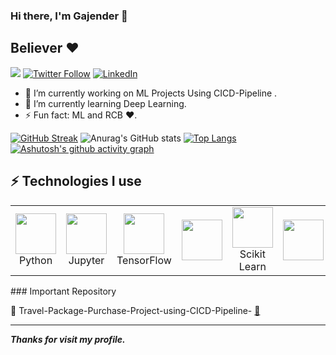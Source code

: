 ### Hi there, I'm Gajender 👋
## Believer ♥
  ![](https://komarev.com/ghpvc/?username=gajender0707&color=green)
  [![Twitter Follow](https://img.shields.io/twitter/follow/iamsanju0707?color=1DA1F2&logo=twitter&style=for-the-badge)](https://twitter.com/iamsanju0707)
  [![LinkedIn](https://img.shields.io/badge/linkedin-%230077B5.svg?style=for-the-badge&logo=linkedin&logoColor=white)](https://linkedin.com/in/gajender07)

* 🔭 I’m currently working on ML Projects Using CICD-Pipeline .
* 🌱 I’m currently learning Deep Learning.
* ⚡ Fun fact: ML and RCB ♥.
<!-- * [![GitHub Streak](https://streak-stats.demolab.com/?user=gajender0707)](https://git.io/streak-stats) -->
[![GitHub Streak](https://streak-stats.demolab.com?user=gajender0707&theme=dark&date_format=M%20j%5B%2C%20Y%5D)](https://git.io/streak-stats)
![Anurag's GitHub stats](https://github-readme-stats.vercel.app/api?username=gajender0707&show_icons=true&theme=transparent)
[![Top Langs](https://github-readme-stats.vercel.app/api/top-langs/?username=gajender0707&layout=compact)](https://github.com/anuraghazra/github-readme-stats)
[![Ashutosh's github activity graph](https://github-readme-activity-graph.cyclic.app/graph?username=gajender0707&theme=github-compact)](https://github.com/ashutosh00710/github-readme-activity-graph)
   ## ⚡ Technologies I use 

<div align="center">
<table align="center">
    <tr>
        <td align="center" width="140" height="112.43">
            <img src="https://github.com/Gajender0707/ashishpatel26/blob/main/assets/icons/python.jpeg?raw=true" width="65px"/>
            <br /> Python
        </td>
        <td align="center" width="140" height="112.43">
            <img src="https://github.com/Gajender0707/ashishpatel26/blob/main/assets/icons/jupyter.png?raw=true" width="65px"/>
            <br /> Jupyter
        </td>
        <td align="center" width="140" height="112.43">
            <img src="https://github.com/Gajender0707/ashishpatel26/blob/main/assets/icons/tensorflow.png?raw=true" width="65px"/>
            <br /> TensorFlow
        </td>
        <td align="center" width="140" height="112.43">
            <img src="./assets/icons/pytorch.png" width="65px"/>
            <br /> 
        </td>
        <td align="center" width="140" height="112.43">
            <img src="https://github.com/Gajender0707/ashishpatel26/blob/main/assets/icons/scikitlearn.png?raw=true" width="65px"/>
            <br /> Scikit Learn
        </td>
        <td align="center" width="140" height="112.43">
            <img src="./assets/icons/fastapi.png" width="65px"/>
            <br /> 
        </td>
        <td align="center" width="140" height="112.43">
            <img src="./assets/icons/docker.png" width="65px"/>
            <br /> 
        </td>
    </tr>
</table>
</div>
### Important Repository

💾 Travel-Package-Purchase-Project-using-CICD-Pipeline- [🔗](https://github.com/Gajender0707/Travel-Package-Purchase-Project-using-CICD-Pipeline)

---

***Thanks for visit my profile.***


<!--
**Gajender0707/Gajender0707** is a ✨ _special_ ✨ repository because its `README.md` (this file) appears on your GitHub profile.

Here are some ideas to get you started:

- 🔭 I’m currently working on ML Projects Using CICD-Pipeline 
- 🌱 I’m currently learning Deep Learning
- 👯 I’m looking to collaborate on ...
- 🤔 I’m looking for help with ...
- 💬 Ask me about ...
- 📫 How to reach me: ...
- 😄 Pronouns: ...
- ⚡ Fun fact: ...
-->
